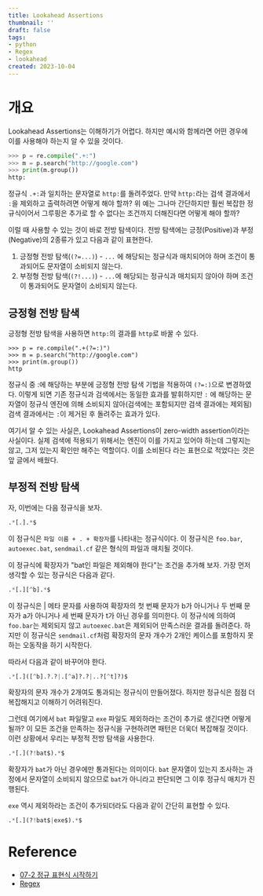 ```yaml
---
title: Lookahead Assertions
thumbnail: ''
draft: false
tags:
- python
- Regex
- lookahead
created: 2023-10-04
---
```


# 개요

Lookahead Assertions는 이해하기가 어렵다. 하지만 예시와 함께라면 어떤 경우에 이를 사용해야 하는지 알 수 있을 것이다.

````python
>>> p = re.compile(".+:")
>>> m = p.search("http://google.com")
>>> print(m.group())
http:
````

정규식 `.+:`과 일치하는 문자열로 `http:`를 돌려주었다. 만약 `http:`라는 검색 결과에서 `:`을 제외하고 출력하려면 어떻게 해야 할까? 위 예는 그나마 간단하지만 훨씬 복잡한 정규식이어서 그루핑은 추가로 할 수 없다는 조건까지 더해진다면 어떻게 해야 할까?

이럴 때 사용할 수 있는 것이 바로 전방 탐색이다. 전방 탐색에는 긍정(Positive)과 부정(Negative)의 2종류가 있고 다음과 같이 표현한다.

1. 긍정형 전방 탐색(`(?=...)`) - `...` 에 해당되는 정규식과 매치되어야 하며 조건이 통과되어도 문자열이 소비되지 않는다.
1. 부정형 전방 탐색(`(?!...)`) - `...`에 해당되는 정규식과 매치되지 않아야 하며 조건이 통과되어도 문자열이 소비되지 않는다.

## 긍정형 전방 탐색

긍정형 전방 탐색을 사용하면 `http:`의 결과를 `http`로 바꿀 수 있다.

````
>>> p = re.compile(".+(?=:)")
>>> m = p.search("http://google.com")
>>> print(m.group())
http
````

정규식 중 :에 해당하는 부분에 긍정형 전방 탐색 기법을 적용하여 `(?=:)`으로 변경하였다. 이렇게 되면 기존 정규식과 검색에서는 동일한 효과를 발휘하지만 `:` 에 해당하는 문자열이 정규식 엔진에 의해 소비되지 않아(검색에는 포함되지만 검색 결과에는 제외됨) 검색 결과에서는 `:`이 제거된 후 돌려주는 효과가 있다.

여기서 알 수 있는 사실은, Lookahead Assertions이 zero-width assertion이라는 사실이다. 실제 검색에 적용되기 위해서는 엔진이 이를 가지고 있어야 하는데 그렇지는 않고, 그저 있는지 확인만 해주는 역할이다. 이를 소비된다 라는 표현으로 적었다는 것은 앞 글에서 배웠다.

## 부정적 전방 탐색

자, 이번에는 다음 정규식을 보자.

````python
.*[.].*$
````

이 정규식은 `파일 이름 + . + 확장자`를 나타내는 정규식이다. 이 정규식은 `foo.bar`, `autoexec.bat`, `sendmail.cf` 같은 형식의 파일과 매치될 것이다.

이 정규식에 확장자가 "bat인 파일은 제외해야 한다"는 조건을 추가해 보자. 가장 먼저 생각할 수 있는 정규식은 다음과 같다.

````python
.*[.][^b].*$
````

이 정규식은 | 메타 문자를 사용하여 확장자의 첫 번째 문자가 b가 아니거나 두 번째 문자가 a가 아니거나 세 번째 문자가 t가 아닌 경우를 의미한다. 이 정규식에 의하여 `foo.bar`는 제외되지 않고 `autoexec.bat`은 제외되어 만족스러운 결과를 돌려준다. 하지만 이 정규식은 `sendmail.cf`처럼 확장자의 문자 개수가 2개인 케이스를 포함하지 못하는 오동작을 하기 시작한다.

따라서 다음과 같이 바꾸어야 한다.

````python
.*[.]([^b].?.?|.[^a]?.?|..?[^t]?)$
````

확장자의 문자 개수가 2개여도 통과되는 정규식이 만들어졌다. 하지만 정규식은 점점 더 복잡해지고 이해하기 어려워진다.

그런데 여기에서 `bat` 파일말고 `exe` 파일도 제외하라는 조건이 추가로 생긴다면 어떻게 될까? 이 모든 조건을 만족하는 정규식을 구현하려면 패턴은 더욱더 복잡해질 것이다. 이런 상황에서 우리는 부정적 전방 탐색을 사용한다.

````python
.*[.](?!bat$).*$
````

확장자가 `bat`가 아닌 경우에만 통과된다는 의미이다. `bat` 문자열이 있는지 조사하는 과정에서 문자열이 소비되지 않으므로 `bat`가 아니라고 판단되면 그 이후 정규식 매치가 진행된다.

`exe` 역시 제외하라는 조건이 추가되더라도 다음과 같이 간단히 표현할 수 있다.

````python
.*[.](?!bat$|exe$).*$
````

# Reference

* [07-2 정규 표현식 시작하기](https://wikidocs.net/4308)
* [Regex](Regex.md)
